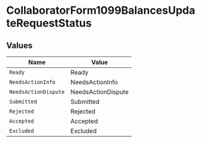 # CollaboratorForm1099BalancesUpdateRequestStatus


## Values

| Name                 | Value                |
| -------------------- | -------------------- |
| `Ready`              | Ready                |
| `NeedsActionInfo`    | NeedsActionInfo      |
| `NeedsActionDispute` | NeedsActionDispute   |
| `Submitted`          | Submitted            |
| `Rejected`           | Rejected             |
| `Accepted`           | Accepted             |
| `Excluded`           | Excluded             |